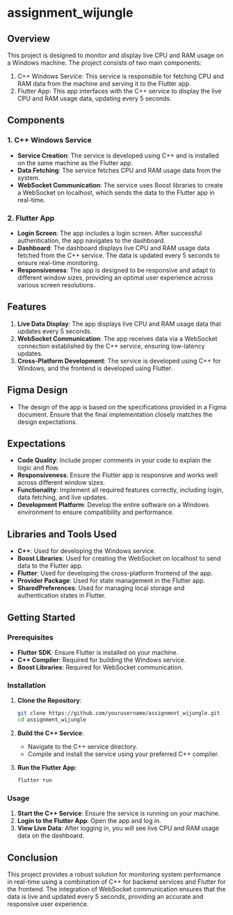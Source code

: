 # assignment_wijungle

## Overview

This project is designed to monitor and display live CPU and RAM usage on a Windows machine. The project consists of two main components:

1. C++ Windows Service: This service is responsible for fetching CPU and RAM data from the machine and serving it to the Flutter app.
2. Flutter App: This app interfaces with the C++ service to display the live CPU and RAM usage data, updating every 5 seconds.

## Components

### 1. C++ Windows Service

- **Service Creation**: The service is developed using C++ and is installed on the same machine as the Flutter app.
- **Data Fetching**: The service fetches CPU and RAM usage data from the system.
- **WebSocket Communication**: The service uses Boost libraries to create a WebSocket on localhost, which sends the data to the Flutter app in real-time.

### 2. Flutter App

- **Login Screen**: The app includes a login screen. After successful authentication, the app navigates to the dashboard.
- **Dashboard**: The dashboard displays live CPU and RAM usage data fetched from the C++ service. The data is updated every 5 seconds to ensure real-time monitoring.
- **Responsiveness**: The app is designed to be responsive and adapt to different window sizes, providing an optimal user experience across various screen resolutions.

## Features

1. **Live Data Display**: The app displays live CPU and RAM usage data that updates every 5 seconds.
2. **WebSocket Communication**: The app receives data via a WebSocket connection established by the C++ service, ensuring low-latency updates.
3. **Cross-Platform Development**: The service is developed using C++ for Windows, and the frontend is developed using Flutter.

## Figma Design

- The design of the app is based on the specifications provided in a Figma document. Ensure that the final implementation closely matches the design expectations.

## Expectations

- **Code Quality**: Include proper comments in your code to explain the logic and flow.
- **Responsiveness**: Ensure the Flutter app is responsive and works well across different window sizes.
- **Functionality**: Implement all required features correctly, including login, data fetching, and live updates.
- **Development Platform**: Develop the entire software on a Windows environment to ensure compatibility and performance.

## Libraries and Tools Used

- **C++**: Used for developing the Windows service.
- **Boost Libraries**: Used for creating the WebSocket on localhost to send data to the Flutter app.
- **Flutter**: Used for developing the cross-platform frontend of the app.
- **Provider Package**: Used for state management in the Flutter app.
- **SharedPreferences**: Used for managing local storage and authentication states in Flutter.

## Getting Started

### Prerequisites

- **Flutter SDK**: Ensure Flutter is installed on your machine.
- **C++ Compiler**: Required for building the Windows service.
- **Boost Libraries**: Required for WebSocket communication.

### Installation

1. **Clone the Repository**:
   ```bash
   git clone https://github.com/yourusername/assignment_wijungle.git
   cd assignment_wijungle
   ```

2. **Build the C++ Service**:
   - Navigate to the C++ service directory.
   - Compile and install the service using your preferred C++ compiler.

3. **Run the Flutter App**:
   ```bash
   flutter run
   ```

### Usage

1. **Start the C++ Service**: Ensure the service is running on your machine.
2. **Login to the Flutter App**: Open the app and log in.
3. **View Live Data**: After logging in, you will see live CPU and RAM usage data on the dashboard.

## Conclusion

This project provides a robust solution for monitoring system performance in real-time using a combination of C++ for backend services and Flutter for the frontend. The integration of WebSocket communication ensures that the data is live and updated every 5 seconds, providing an accurate and responsive user experience.

